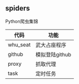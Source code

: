 ## spiders
Python爬虫集锦

| 代码 | 功能 |
| ------ | ------ |
| whu_seat | 武大占座程序 |
| github  | 模拟登陆github |
| proxy  | 抓取代理 |
| task  | 定时任务 |